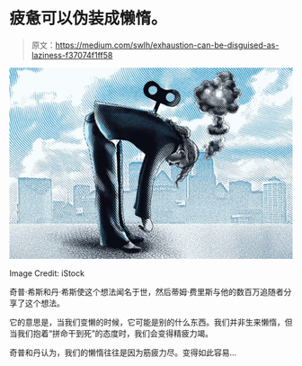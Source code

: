 # 疲惫可以伪装成懒惰。

> 原文：<https://medium.com/swlh/exhaustion-can-be-disguised-as-laziness-f37074f1ff58>

![](img/0ab9f4e871fb107ba40eccfd67f78346.png)

Image Credit: iStock

奇普·希斯和丹·希斯使这个想法闻名于世，然后蒂姆·费里斯与他的数百万追随者分享了这个想法。

它的意思是，当我们变懒的时候，它可能是别的什么东西。我们并非生来懒惰，但当我们抱着“拼命干到死”的态度时，我们会变得精疲力竭。

奇普和丹认为，我们的懒惰往往是因为筋疲力尽。变得如此容易…